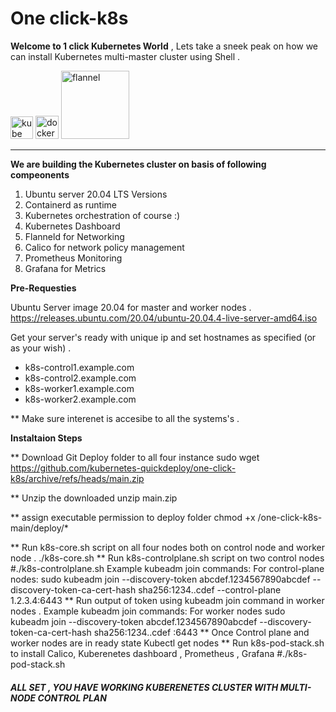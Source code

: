 # One click-k8s
**Welcome to 1 click Kubernetes World** , Lets take a sneek peak on how we can install Kubernetes multi-master cluster using Shell .


<img width="36" alt="kube" src="https://user-images.githubusercontent.com/99710234/154669206-f2927d33-db97-43ac-b8e5-1340692767d6.png"> <img width="37" alt="docker" src="https://user-images.githubusercontent.com/99710234/154669208-eeab2758-d86d-438b-a566-071690820a6a.png"> <img width="109" alt="flannel" src="https://user-images.githubusercontent.com/99710234/154669213-e7153a7e-14b8-4959-8761-9a300348f074.png">

______________________________________________________________________________________________

**We are building the Kubernetes cluster on basis of following compeonents**

1) Ubuntu server 20.04 LTS Versions 
2) Containerd as runtime
3) Kubernetes orchestration of course :)
4) Kubernetes Dashboard
5) Flanneld for Networking
6) Calico for network policy management 
7) Prometheus Monitoring
8) Grafana for Metrics

**Pre-Requesties**

Ubuntu Server image 20.04 for master and worker nodes .
https://releases.ubuntu.com/20.04/ubuntu-20.04.4-live-server-amd64.iso

Get your server's ready with unique ip and set hostnames as specified (or as your wish) .
 * k8s-control1.example.com
 * k8s-control2.example.com
 * k8s-worker1.example.com
 * k8s-worker2.example.com
 
  ** Make sure interenet is accesibe to all the systems's .
  
  **Instaltaion Steps**

  **  Download Git Deploy folder to all four instance 
  sudo wget https://github.com/kubernetes-quickdeploy/one-click-k8s/archive/refs/heads/main.zip
  
  ** Unzip the downloaded 
  unzip main.zip
  
  ** assign executable permission to deploy folder
  chmod +x /one-click-k8s-main/deploy/*

**  Run k8s-core.sh script on all four nodes both on control node and worker node .
     ./k8s-core.sh
**  Run k8s-controlplane.sh script on two control nodes
       #./k8s-controlplane.sh
     Example kubeadm join commands:
        For control-plane nodes:
        sudo kubeadm join --discovery-token abcdef.1234567890abcdef --discovery-token-ca-cert-hash sha256:1234..cdef --control-plane 1.2.3.4:6443
 **  Run output of token using kubeadm join command in worker nodes .
     Example kubeadm join commands:
          For worker nodes
        sudo kubeadm join --discovery-token abcdef.1234567890abcdef --discovery-token-ca-cert-hash sha256:1234..cdef <IP-ADDRESS>:6443
 **  Once Control plane and worker nodes are in ready state 
     Kubectl get nodes 
 **  Run k8s-pod-stack.sh to install Calico, Kuberenetes dashboard , Prometheus , Grafana 
     #./k8s-pod-stack.sh
   
#####  **ALL SET , YOU HAVE WORKING KUBERENETES CLUSTER WITH MULTI-NODE CONTROL PLAN** #####

 
 
  



 
